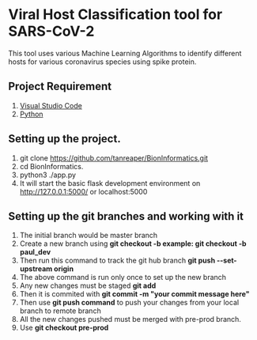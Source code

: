 # Viral Host Classification tool for SARS-CoV-2 

This tool uses various Machine Learning Algorithms to identify different hosts for various coronavirus species using spike protein.

## Project Requirement
1. [Visual Studio Code](https://code.visualstudio.com/download)
2. [Python](https://www.python.org/downloads/)

## Setting up the project.

1. git clone https://github.com/tanreaper/BionInformatics.git
2. cd BionInformatics.
3. python3 ./app.py
4. It will start the basic flask development environment on http://127.0.0.1:5000/ or localhost:5000

## Setting up the git branches and working with it

1. The initial branch would be master branch
2. Create a new branch using **git checkout -b <yourname-dev> example: git checkout -b paul_dev**
3. Then run this command to track the git hub branch **git push --set-upstream origin <yourname-dev>**
4. The above command is run only once to set up the new branch
5. Any new changes must be staged **git add <filename>**
6. Then it is commited with **git commit -m "your commit message here"**
7. Then use **git push command** to push your changes from your local branch to remote branch
8. All the new changes pushed must be merged with pre-prod branch. 
9. Use **git checkout pre-prod** 
    



